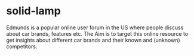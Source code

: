 # solid-lamp
Edmunds is a popular online user forum in the US where people discuss about car brands, features etc. The Aim is to target this online resource to get insights about different car brands and their known and (unknown) competitors.
